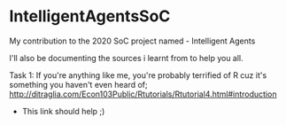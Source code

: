 # IntelligentAgentsSoC
My contribution to the 2020 SoC project named - Intelligent Agents

I'll also be documenting the sources i learnt from to help you all.

Task 1:
If you're anything like me, you're probably terrified of R cuz it's something you haven't even heard of;
http://ditraglia.com/Econ103Public/Rtutorials/Rtutorial4.html#introduction
- This link should help ;)
